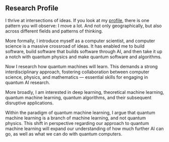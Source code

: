 ## Research Profile

I thrive at intersections of ideas. If you look at my [profile](https://www.linkedin.com/in/lirandepira/), there is one pattern you will observe: I move a lot. And not only geographically, but also across different fields and patterns of thinking.

More formally, I introduce myself as a computer scientist, and computer science is a massive crossroad of ideas. It has enabled me to build software, build software that builds software through AI, and then take it up a notch with quantum physics and make quantum software and algorithms.

Now I research how quantum machines will learn. This demands a strong interdisciplinary approach, fostering collaboration between computer science, physics, and mathematics — essential skills for engaging in quantum AI research.

More broadly, I am interested in deep learning, theoretical machine learning, quantum machine learning, quantum algorithms, and their subsequent disruptive applications.

Within the paradigm of quantum machine learning, I argue that quantum machine learning is a branch of machine learning, and not quantum physics. This shift in perspective regarding our approach to quantum machine learning will expand our understanding of how much further AI can go, as well as what we can do with quantum computers.

